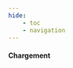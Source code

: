 ```yaml
---
hide:
    - toc
    - navigation
---
```


<link rel="stylesheet" href="../../backend/catalogue.css">

<body>
    <div id="iframe-div" style="display: none;">
        <iframe class="iframe-forge" src="../template" width="100%" height="100%" frameborder="0" loading="eager"></iframe>
    </div>
    <div id="container-loader">
        <div id="loader"></div>
        <h4>Chargement</h4>
    </div>
</body>


<script type="text/jscript" language="javascript">   
    setTimeout(function(){
        var loader = document.getElementById("container-loader");
        var content = document.getElementById("iframe-div");
        content.style.display = "block";
        loader.style.display = "none";
    }, 3000);  
    
    function ReturnKatalog()
    {
        window.history.back();
    }    
</script>